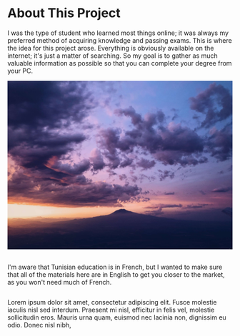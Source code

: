 # About This Project

I was the type of student who learned most things online; it was always my preferred method of acquiring knowledge and passing exams. This is where the idea for this project arose. Everything is obviously available on the internet; it's just a matter of searching. So my goal is to gather as much valuable information as possible so that you can complete your degree from your PC. 




![Mountain](images/chase-moyer-730496-unsplash.jpg ':class=banner-tall-image')  



<div class="row">
<div class="column">

I'm aware that Tunisian education is in French, but I wanted to make sure that all of the materials here are in English to get you closer to the market, as you won't need much of French.
</div>
<div class="column">

Lorem ipsum dolor sit amet, consectetur adipiscing elit. Fusce molestie iaculis nisl sed interdum. Praesent mi nisl, efficitur in felis vel, molestie sollicitudin eros. Mauris urna quam, euismod nec lacinia non, dignissim eu odio. Donec nisl nibh, 

</div>
</div>
